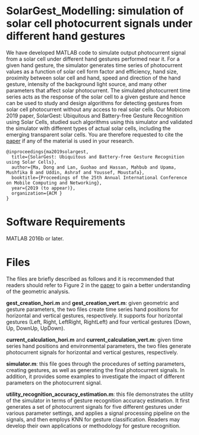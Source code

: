 # SolarGest_Modelling: simulation of solar cell photocurrent signals under different hand gestures   
We have developed MATLAB code to simulate output photocurrent signal from a solar cell under different hand gestures performed near it. For a given hand gesture, the simulator generates time series of photocurrent values as a function of solar cell form factor and efficiency, hand size, proximity between solar cell and hand, speed and direction of the hand gesture, intensity of the background light source, and many other parameters that affect solar photocurrent. The simulated photocurrent time series acts as the response of the solar cell to a given gesture and hence can be used to study and design algorithms for detecting gestures from solar cell photocurrent without any access to real solar cells. Our Mobicom 2019 paper, SolarGest: Ubiquitous and Battery-free Gesture Recognition using Solar Cells, studied such algorithms using this simulator and validated the simulator with different types of actual solar cells, including the emerging transparent solar cells. You are therefore requested to cite the [paper](https://arxiv.org/abs/1812.01766) if any of the material is used in your research.
```
@inproceedings{ma2019solargest,
  title={SolarGest: Ubiquitous and Battery-free Gesture Recognition using Solar Cells},
  author={Ma, Dong and Lan, Guohao and Hassan, Mahbub and Upama, Mushfika B and Uddin, Ashraf and Youssef, Moustafa},
  booktitle={Proceedings of the 25th Annual International Conference on Mobile Computing and Networking},
  year={2019 (to appear)},
  organization={ACM }
}

```


# Software Requirements
MATLAB 2016b or later.

# Files
The files are briefly described as follows and it is recommended that readers should refer to Figure 2 in the [paper](https://arxiv.org/abs/1812.01766) to gain a better understanding of the geometric analysis.

**gest_creation_hori.m** and **gest_creation_vert.m**: given geometric and gesture parameters, the two files create time series hand positions for horizontal and vertical gestures, respectively. It supports four horizontal gestures (Left, Right, LeftRight, RightLeft) and four vertical gestures (Down, Up, DownUp, UpDown).

**current_calculation_hori.m** and **current_calculation_vert.m**: given time series hand positions and environmental parameters, the two files generate photocurrent signals for horizontal and vertical gestures, respectively.

**simulator.m**: this file goes through the procedures of setting parameters, creating gestures, as well as generating the final photocurrent signals. In addition, it provides some examples to investigate the impact of different parameters on the photocurrent signal.

**utility_recognition_accuracy_estimation.m**: this file demonstrates the utility of the simulator in terms of gesture recognition accuracy estimation. It first generates a set of photocurrent signals for five different gestures under various parameter settings, and applies a signal processing pipeline on the signals, and then employs KNN for gesture classification. Readers may develop their own applications or methodology for gesture recognition.




